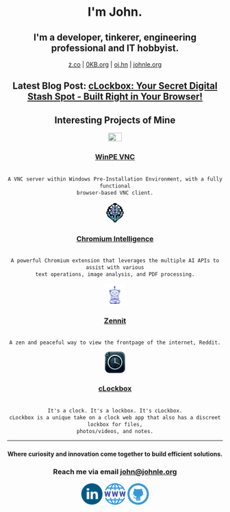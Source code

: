 <h1 align="center">I'm John.</h1>
<h2 align="center">I'm a developer, tinkerer, engineering professional and IT hobbyist.</h2>
<div align="center">
<a href="https://ż.co">ż.co</a> | <a href="https://0kb.org">0KB.org</a> | <a href="https://oj.hn">oj.hn</a> | <a href="https://johnle.org">johnle.org</a>
</div> 
<h2 align="center">Latest Blog Post: <a href="https://oj.hn/cLockbox/">cLockbox: Your Secret Digital Stash Spot - Built Right in Your Browser!</a></h2>

<div align="center">
<h2>Interesting Projects of Mine</h2>
<img src="https://johnle.org/projects/img/winpe-vnc.png" height="25%" width="25%"/>
<h3><a href="https://github.com/9-5/WinPE-VNC">WinPE VNC</a></h3>
<pre><code>
A VNC server within Windows Pre-Installation Environment, with a fully functional
browser-based VNC client.
</code></pre>
<img src="https://github.com/9-5/Chromium-Intelligence/blob/main/ext/logo.png" height="10%" width="10%"/>
<h3><a href="https://github.com/9-5/Chromium-Intelligence">Chromium Intelligence</a></h3>
<pre><code>
A powerful Chromium extension that leverages the multiple AI APIs to assist with various
text operations, image analysis, and PDF processing.
</code></pre>
<img src="https://github.com/9-5/Zennit/blob/main/assets/zennit-logo.png" height="10%" width="10%"/>
<h3><a href="https://github.com/9-5/Zennit">Zennit</a></h3>
<pre><code>
A zen and peaceful way to view the frontpage of the internet, Reddit.
</code></pre>
<img src="https://github.com/9-5/cLockbox/blob/main/assets/cLockbox.png" height="10%" width="10%"/>
<h3><a href="https://github.com/9-5/cLockbox">cLockbox</a></h3>
<pre><code>
It's a clock. It's a lockbox. It's cLockbox.
cLockbox is a unique take on a clock web app that also has a discreet lockbox for files,
photos/videos, and notes.
</code></pre>

---

###
<h4 align="center">Where curiosity and innovation come together to build efficient solutions.</h4>
<h3 align="center">Reach me via email <a href="mailto:john@johnle.org">john@johnle.org</a></h3>

<div align="center">
  <a href="https://linkedin.com/in/johnle" target="blank"><img align="center" src="https://raw.githubusercontent.com/9-5/9-5/main/linkedin.png" alt="johnle" height="50" width="50" /></a>
<a href="https://johnle.org/"><img align="center" src="https://raw.githubusercontent.com/9-5/9-5/main/web.png" alt="johnle.org" height="50" width="50" /></a>
<a href="https://github.com/9-5/"><img align="center" src="https://raw.githubusercontent.com/9-5/9-5/main/github.png" height="50" width="50" /></a>
</div>
